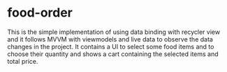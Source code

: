 # food-order
This is the simple implementation of using data binding with recycler view and it follows MVVM with viewmodels and live data to observe the data changes in the project.
It contains a UI to select some food items and to choose their quantity and shows a cart containing the selected items and total price.
